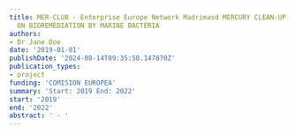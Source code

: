 ```yaml
---
title: MER-CLUB - Enterprise Europe Network Madrimasd MERCURY CLEAN-UP SYSTEM BASED
  ON BIOREMEDIATION BY MARINE BACTERIA
authors:
- Dr Jane Doe
date: '2019-01-01'
publishDate: '2024-08-14T09:35:58.147870Z'
publication_types:
- project
funding: 'COMISION EUROPEA'
summary: 'Start: 2019 End: 2022'
start: '2019'
end: '2022'
abstract: ' - '
---
```


